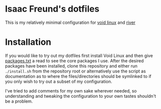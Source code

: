 # Isaac Freund's dotfiles

This is my relatively minimal configuration for
[void linux](https://voidlinux.org/) and
[river](https://github.com/ifreund/river)

# Installation

If you would like to try out my dotfiles first install Void Linux and then
give [packages.txt](packages.txt) a read to see the core packages I use.
After the desired packages have been installed, clone this repository
and either run `./install.sh` from the repository root or alternatively
use the script as documentation as to where the files/directories should
be symlinked to if you only wish to try out a subset of my configuration.

I've tried to add comments for my own sake wherever needed, so
understanding and tweaking the configuration to your own tastes shouldn't
be a problem.
